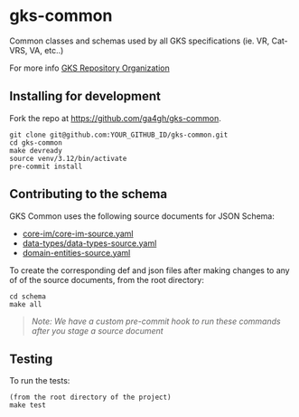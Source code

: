 # gks-common

Common classes and schemas used by all GKS specifications (ie. VR, Cat-VRS, VA, etc..)

For more info
[GKS Repository Organization](https://docs.google.com/document/d/16SrjqPJ1ct_z8OK6kNcu3KO1ia6LAyVriSbuDLXRAI8/edit)

## Installing for development

Fork the repo at <https://github.com/ga4gh/gks-common>.

    git clone git@github.com:YOUR_GITHUB_ID/gks-common.git
    cd gks-common
    make devready
    source venv/3.12/bin/activate
    pre-commit install

## Contributing to the schema

GKS Common uses the following source documents for JSON Schema:

* [core-im/core-im-source.yaml](./schema/gks-common/core-im/core-im-source.yaml)
* [data-types/data-types-source.yaml](./schema/gks-common/data-types/data-types-source.yaml)
* [domain-entities-source.yaml](./schema/gks-common/domain-entities/domain-entities-source.yaml)

To create the corresponding def and json files after making changes to any of of the
source documents, from the root directory:

    cd schema
    make all

> _Note: We have a custom pre-commit hook to run these commands after you stage a source
> document_

## Testing

To run the tests:

    (from the root directory of the project)
    make test
